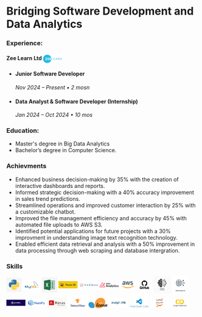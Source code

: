 # Bridging Software Development and Data Analytics

### Experience:
#### Zee Learn Ltd <img src="assets/img/zeelearnlogo_ne.png" alt="Zee Learn Logo" style="width: 50px; height: auto; vertical-align: middle;">
- #### Junior Software Developer  
  _Nov 2024 – Present • 2 mosn_ 
- #### Data Analyst & Software Developer (Internship)  
  _Jan 2024 – Oct 2024 • 10 mos_
  
### Education:
- Master's degree in Big Data Analytics<br>
- Bachelor’s degree in Computer Science.

### Achievments
- Enhanced business decision-making by 35% with the creation of interactive dashboards and reports.
- Informed strategic decision-making with a 40% accuracy improvement in sales trend predictions.
- Streamlined operations and improved customer interaction by 25% with a customizable chatbot.
- Improved the file management efficiency and accuracy by 45% with automated file uploads to AWS S3.
- Identified potential applications for future projects with a 30% improvment in understanding image text recognition technology.
- Enabled efficient data retrieval  and analysis with a 50% improvement in data processing through web scraping and database intergration.

### Skills 
<img src="assets/img/download.jpeg" width="40px" style="vertical-align: middle;"> <img src="assets/img/mysql.png" width="45px" style="vertical-align: middle;"> <img src="assets/img/excel.jpeg" width="40px" style="vertical-align: middle;"> <img src="assets/img/power.png" width="50px" style="vertical-align: middle;"> <img src="assets/img/tab.png" width="50px" style="vertical-align: middle;"> <img src="assets/img/zoho.png" width="50px" style="vertical-align: middle;"> <img src="assets/img/aws.png" width="40px" style="vertical-align: middle;"> <img src="assets/img/git.png" width="40px" style="vertical-align: middle;"> <img src="assets/img/ml.jpg" width="45px" style="vertical-align: middle;"> <img src="assets/img/dl.png" width="45px" style="vertical-align: middle;"> <img src="assets/img/pandas.png" width="50px" style="vertical-align: middle;"> <img src="assets/img/num.png" width="50px" style="vertical-align: middle;"> <img src="assets/img/keras.png" width="50px" style="vertical-align: middle;"> <img src="assets/img/tf.png" width="50px" style="vertical-align: middle;"> <img src="assets/img/skit.png" width="50px" style="vertical-align: middle;"> <img src="assets/img/download.png" width="50px" style="vertical-align: middle;"> <img src="assets/img/vs.png" width="50px" style="vertical-align: middle;"> <img src="assets/img/jup.png" width="50px" style="vertical-align: middle;"> <img src="assets/img/colab.png" width="50px" style="vertical-align: middle;">

 
